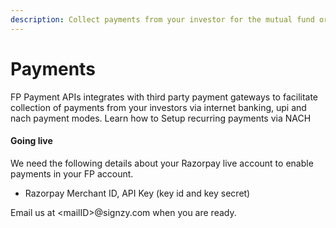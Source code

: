 ```yaml
---
description: Collect payments from your investor for the mutual fund orders
---
```


# Payments

FP Payment APIs integrates with third party payment gateways to facilitate collection of payments from your investors via internet banking, upi and nach payment modes. Learn how to Setup recurring payments via NACH

#### Going live <a href="#going-live" id="going-live"></a>

We need the following details about your Razorpay live account to enable payments in your FP account.

* Razorpay Merchant ID, API Key (key id and key secret)

Email us at \<mailID>@signzy.com when you are ready.
